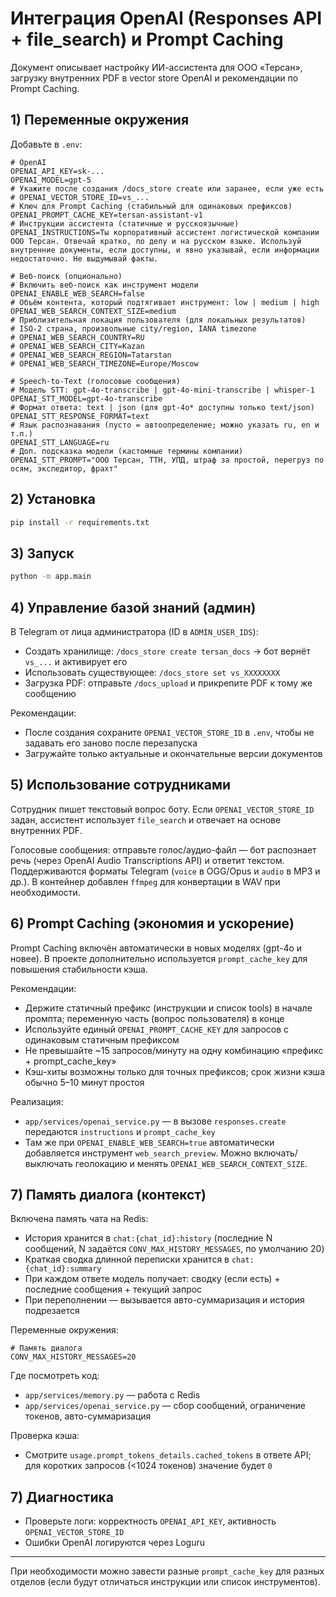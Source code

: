 # Интеграция OpenAI (Responses API + file_search) и Prompt Caching

Документ описывает настройку ИИ-ассистента для ООО «Терсан», загрузку внутренних PDF в vector store OpenAI и рекомендации по Prompt Caching.

## 1) Переменные окружения

Добавьте в `.env`:

```env
# OpenAI
OPENAI_API_KEY=sk-...
OPENAI_MODEL=gpt-5
# Укажите после создания /docs_store create или заранее, если уже есть
# OPENAI_VECTOR_STORE_ID=vs_...
# Ключ для Prompt Caching (стабильный для одинаковых префиксов)
OPENAI_PROMPT_CACHE_KEY=tersan-assistant-v1
# Инструкции ассистента (статичные и русскоязычные)
OPENAI_INSTRUCTIONS=Ты корпоративный ассистент логистической компании ООО Терсан. Отвечай кратко, по делу и на русском языке. Используй внутренние документы, если доступны, и явно указывай, если информации недостаточно. Не выдумывай факты.

# Веб-поиск (опционально)
# Включить веб-поиск как инструмент модели
OPENAI_ENABLE_WEB_SEARCH=false
# Объём контента, который подтягивает инструмент: low | medium | high
OPENAI_WEB_SEARCH_CONTEXT_SIZE=medium
# Приблизительная локация пользователя (для локальных результатов)
# ISO-2 страна, произвольные city/region, IANA timezone
# OPENAI_WEB_SEARCH_COUNTRY=RU
# OPENAI_WEB_SEARCH_CITY=Kazan
# OPENAI_WEB_SEARCH_REGION=Tatarstan
# OPENAI_WEB_SEARCH_TIMEZONE=Europe/Moscow

# Speech-to-Text (голосовые сообщения)
# Модель STT: gpt-4o-transcribe | gpt-4o-mini-transcribe | whisper-1
OPENAI_STT_MODEL=gpt-4o-transcribe
# Формат ответа: text | json (для gpt-4o* доступны только text/json)
OPENAI_STT_RESPONSE_FORMAT=text
# Язык распознавания (пусто = автоопределение; можно указать ru, en и т.п.)
OPENAI_STT_LANGUAGE=ru
# Доп. подсказка модели (кастомные термины компании)
OPENAI_STT_PROMPT="ООО Терсан, ТТН, УПД, штраф за простой, перегруз по осям, экспедитор, фрахт"
```

## 2) Установка

```bash
pip install -r requirements.txt
```

## 3) Запуск

```bash
python -m app.main
```

## 4) Управление базой знаний (админ)

В Telegram от лица администратора (ID в `ADMIN_USER_IDS`):

- Создать хранилище: `/docs_store create tersan_docs` → бот вернёт `vs_...` и активирует его
- Использовать существующее: `/docs_store set vs_XXXXXXXX`
- Загрузка PDF: отправьте `/docs_upload` и прикрепите PDF к тому же сообщению

Рекомендации:
- После создания сохраните `OPENAI_VECTOR_STORE_ID` в `.env`, чтобы не задавать его заново после перезапуска
- Загружайте только актуальные и окончательные версии документов

## 5) Использование сотрудниками

Сотрудник пишет текстовый вопрос боту. Если `OPENAI_VECTOR_STORE_ID` задан, ассистент использует `file_search` и отвечает на основе внутренних PDF.

Голосовые сообщения: отправьте голос/аудио-файл — бот распознает речь (через OpenAI Audio Transcriptions API) и ответит текстом. Поддерживаются форматы Telegram (`voice` в OGG/Opus и `audio` в MP3 и др.). В контейнер добавлен `ffmpeg` для конвертации в WAV при необходимости.

## 6) Prompt Caching (экономия и ускорение)

Prompt Caching включён автоматически в новых моделях (gpt-4o и новее). В проекте дополнительно используется `prompt_cache_key` для повышения стабильности кэша.

Рекомендации:
- Держите статичный префикс (инструкции и список tools) в начале промпта; переменную часть (вопрос пользователя) в конце
- Используйте единый `OPENAI_PROMPT_CACHE_KEY` для запросов с одинаковым статичным префиксом
- Не превышайте ~15 запросов/минуту на одну комбинацию «префикс + prompt_cache_key»
- Кэш-хиты возможны только для точных префиксов; срок жизни кэша обычно 5–10 минут простоя

Реализация:
- `app/services/openai_service.py` — в вызове `responses.create` передаются `instructions` и `prompt_cache_key`
- Там же при `OPENAI_ENABLE_WEB_SEARCH=true` автоматически добавляется инструмент `web_search_preview`. Можно включать/выключать геолокацию и менять `OPENAI_WEB_SEARCH_CONTEXT_SIZE`.

## 7) Память диалога (контекст)

Включена память чата на Redis:

- История хранится в `chat:{chat_id}:history` (последние N сообщений, N задаётся `CONV_MAX_HISTORY_MESSAGES`, по умолчанию 20)
- Краткая сводка длинной переписки хранится в `chat:{chat_id}:summary`
- При каждом ответе модель получает: сводку (если есть) + последние сообщения + текущий запрос
- При переполнении — вызывается авто-суммаризация и история подрезается

Переменные окружения:

```env
# Память диалога
CONV_MAX_HISTORY_MESSAGES=20
```

Где посмотреть код:

- `app/services/memory.py` — работа с Redis
- `app/services/openai_service.py` — сбор сообщений, ограничение токенов, авто-суммаризация

Проверка кэша:
- Смотрите `usage.prompt_tokens_details.cached_tokens` в ответе API; для коротких запросов (<1024 токенов) значение будет `0`

## 7) Диагностика

- Проверьте логи: корректность `OPENAI_API_KEY`, активность `OPENAI_VECTOR_STORE_ID`
- Ошибки OpenAI логируются через Loguru

---

При необходимости можно завести разные `prompt_cache_key` для разных отделов (если будут отличаться инструкции или список инструментов).


